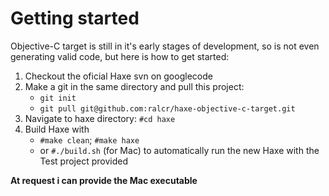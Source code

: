 Getting started
===============
Objective-C target is still in it's early stages of development, so is not even generating valid code, but here is how to get started:

1. Checkout the oficial Haxe svn on googlecode
2. Make a git in the same directory and pull this project:
	* `git init`
	* `git pull git@github.com:ralcr/haxe-objective-c-target.git`
3. Navigate to haxe directory: `#cd haxe`
4. Build Haxe with
	 * `#make clean`; `#make haxe`
	 * or `#./build.sh` (for Mac) to automatically run the new Haxe with the Test project provided
	 
**At request i can provide the Mac executable**
